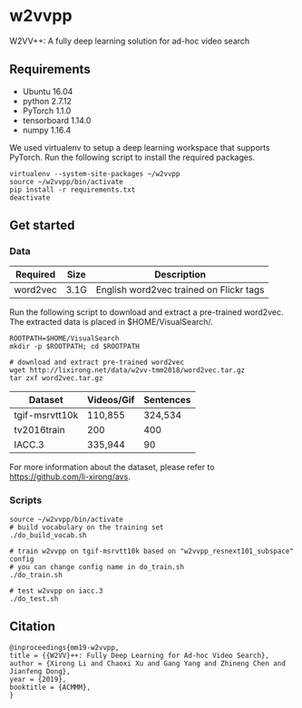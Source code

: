 # w2vvpp
W2VV++: A fully deep learning solution for ad-hoc video search

## Requirements
* Ubuntu 16.04
* python 2.7.12
* PyTorch 1.1.0
* tensorboard 1.14.0
* numpy 1.16.4

We used virtualenv to setup a deep learning workspace that supports PyTorch. Run the following script to install the required packages.

```
virtualenv --system-site-packages ~/w2vvpp
source ~/w2vvpp/bin/activate
pip install -r requirements.txt
deactivate
```

## Get started

### Data
Required | Size | Description
--- | --- | ---
word2vec | 3.1G | English word2vec trained on Flickr tags

Run the following script to download and extract a pre-trained word2vec. The extracted data is placed in $HOME/VisualSearch/.

```
ROOTPATH=$HOME/VisualSearch
mkdir -p $ROOTPATH; cd $ROOTPATH

# download and extract pre-trained word2vec
wget http://lixirong.net/data/w2vv-tmm2018/word2vec.tar.gz
tar zxf word2vec.tar.gz
```

Dataset | Videos/Gif | Sentences
--- | --- | ---
tgif-msrvtt10k | 110,855 | 324,534
tv2016train | 200 | 400
IACC.3 | 335,944 | 90

For more information about the dataset, please refer to https://github.com/li-xirong/avs.

### Scripts
```
source ~/w2vvpp/bin/activate
# build vocabulary on the training set
./do_build_vocab.sh

# train w2vvpp on tgif-msrvtt10k based on "w2vvpp_resnext101_subspace" config
# you can change config name in do_train.sh
./do_train.sh

# test w2vvpp on iacc.3
./do_test.sh

```




## Citation

```
@inproceedings{mm19-w2vvpp,
title = {{W2VV}++: Fully Deep Learning for Ad-hoc Video Search},
author = {Xirong Li and Chaoxi Xu and Gang Yang and Zhineng Chen and Jianfeng Dong},
year = {2019},
booktitle = {ACMMM},
}
```

